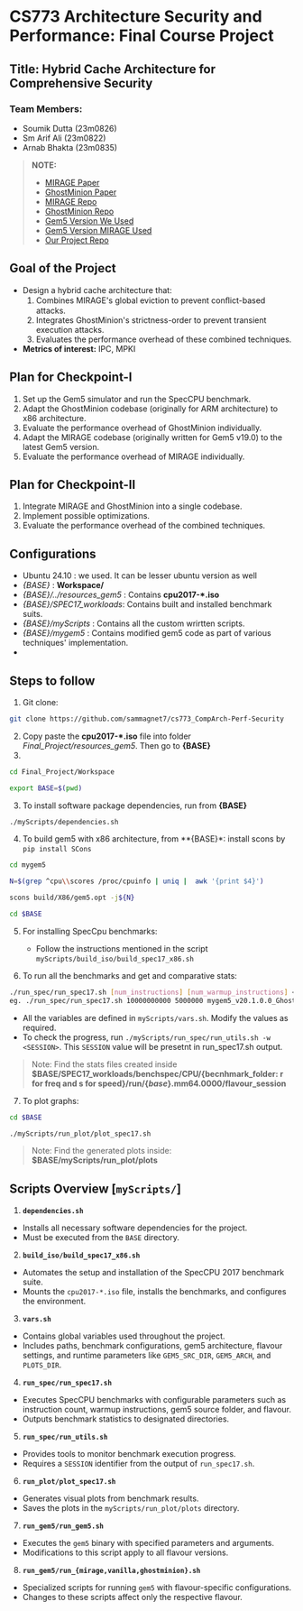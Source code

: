 # CS773 Architecture Security and Performance: Final Course Project

## Title: Hybrid Cache Architecture for Comprehensive Security

### Team Members:
- Soumik Dutta (23m0826)
- Sm Arif Ali (23m0822)
- Arnab Bhakta (23m0835)

> **NOTE:**  
> - [MIRAGE Paper](https://www.usenix.org/system/files/sec21-saileshwar.pdf)  
> - [GhostMinion Paper](https://dl.acm.org/doi/pdf/10.1145/3466752.3480074)  
> - [MIRAGE Repo](https://github.com/gururaj-s/mirage/tree/master)  
> - [GhostMinion Repo](https://github.com/SamAinsworth/reproduce-ghostminion-paper)  
> - [Gem5 Version We Used](https://github.com/gem5/gem5/tree/v24.1.0.2)  
> - [Gem5 Version MIRAGE Used](https://github.com/gem5/gem5/tree/v19.0)  
> - [Our Project Repo](https://github.com/sammagnet7/cs773_CompArch-Perf-Security/tree/main/Final_Project)  

## Goal of the Project
- Design a hybrid cache architecture that:
  1. Combines MIRAGE's global eviction to prevent conﬂict-based attacks.
  2. Integrates GhostMinion's strictness-order to prevent transient execution attacks.
  3. Evaluates the performance overhead of these combined techniques.
- **Metrics of interest:** IPC, MPKI

## Plan for Checkpoint-I
1. Set up the Gem5 simulator and run the SpecCPU benchmark.
2. Adapt the GhostMinion codebase (originally for ARM architecture) to x86 architecture.
3. Evaluate the performance overhead of GhostMinion individually.
4. Adapt the MIRAGE codebase (originally written for Gem5 v19.0) to the latest Gem5 version.
5. Evaluate the performance overhead of MIRAGE individually.

## Plan for Checkpoint-II
1. Integrate MIRAGE and GhostMinion into a single codebase.
2. Implement possible optimizations.
3. Evaluate the performance overhead of the combined techniques.


## Configurations
- Ubuntu 24.10 :  we used. It can be lesser ubuntu version as well
- *{BASE}* : **Workspace/**
- *{BASE}/../resources_gem5* : Contains **cpu2017-*.iso**
- *{BASE}/SPEC17_workloads*: Contains built and installed benchmark suits.
- *{BASE}/myScripts* : Contains all the custom wrirtten scripts.
- *{BASE}/mygem5* : Contains modified gem5 code as part of various techniques' implementation.
- 

## Steps to follow
1. Git clone: 
```bash
git clone https://github.com/sammagnet7/cs773_CompArch-Perf-Security
```
2. Copy paste the **cpu2017-*.iso** file into folder *Final_Project/resources_gem5*. Then go to **{BASE}**
3. 
```bash
cd Final_Project/Workspace 

export BASE=$(pwd)
```
3. To install software package dependencies, run from **{BASE}**
```bash
./myScripts/dependencies.sh
```
4. To build gem5 with x86 architecture, from **{BASE}*: install scons by `pip install SCons`
```bash
cd mygem5

N=$(grep ^cpu\\scores /proc/cpuinfo | uniq |  awk '{print $4}')

scons build/X86/gem5.opt -j${N}

cd $BASE
```
5. For installing SpecCpu benchmarks: 
   - Follow the instructions mentioned in the script `myScripts/build_iso/build_spec17_x86.sh`
  
6. To run all the benchmarks and get and comparative stats: 
```bash
./run_spec/run_spec17.sh [num_instructions] [num_warmup_instructions] <gem5_source_folder> <flavour>
eg. ./run_spec/run_spec17.sh 10000000000 5000000 mygem5_v20.1.0.0_Ghost_Mirage_ARM merged
```
  - All the variables are defined in `myScripts/vars.sh`. Modify the values as required.
  - To check the progress, run `./myScripts/run_spec/run_utils.sh -w <SESSION>`. This `SESSION` value will be presetnt in run_spec17.sh output.
>Note: Find the stats files created inside **$BASE/SPEC17_workloads/benchspec/CPU/{becnhmark_folder: r for freq and s for speed}/run/{*base*}.mm64.0000/flavour_session**

7. To plot graphs:
```bash
cd $BASE

./myScripts/run_plot/plot_spec17.sh
```
> Note: Find the generated plots inside: **$BASE/myScripts/run_plot/plots**


## Scripts Overview [`myScripts/`]

1. **`dependencies.sh`**  
  - Installs all necessary software dependencies for the project.  
  - Must be executed from the `BASE` directory.

2. **`build_iso/build_spec17_x86.sh`**  
  - Automates the setup and installation of the SpecCPU 2017 benchmark suite.  
  - Mounts the `cpu2017-*.iso` file, installs the benchmarks, and configures the environment.

3. **`vars.sh`**  
  - Contains global variables used throughout the project.  
  - Includes paths, benchmark configurations, gem5 architecture, flavour settings, and runtime parameters like `GEM5_SRC_DIR`, `GEM5_ARCH`, and `PLOTS_DIR`.

4. **`run_spec/run_spec17.sh`**  
  - Executes SpecCPU benchmarks with configurable parameters such as instruction count, warmup instructions, gem5 source folder, and flavour.  
  - Outputs benchmark statistics to designated directories.

5. **`run_spec/run_utils.sh`**  
  - Provides tools to monitor benchmark execution progress.  
  - Requires a `SESSION` identifier from the output of `run_spec17.sh`.

6. **`run_plot/plot_spec17.sh`**  
  - Generates visual plots from benchmark results.  
  - Saves the plots in the `myScripts/run_plot/plots` directory.

7. **`run_gem5/run_gem5.sh`**  
  - Executes the `gem5` binary with specified parameters and arguments.  
  - Modifications to this script apply to all flavour versions.

8. **`run_gem5/run_{mirage,vanilla,ghostminion}.sh`**  
  - Specialized scripts for running `gem5` with flavour-specific configurations.  
  - Changes to these scripts affect only the respective flavour.
